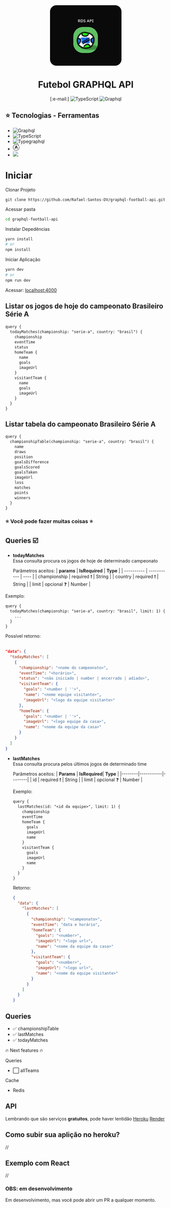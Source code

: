 <div align="center">
  <img src="/.github/assets/LOGO-RDS-API.png" />
</div>

<div align="center">
  <h1>Futebol GRAPHQL API</h1>
</div>
<div align="center">
  [:e-mail:]
  <img src="https://img.shields.io/static/v1?label=TypeScript&message=100%&color=green&labelColor=blue" alt="TypeScript" />

  <img src="https://img.shields.io/static/v1?label=GRAPHQL&message=V&color=green&labelColor=D70D95" alt="Graphql" />
</div>

## :star: Tecnologias - Ferramentas

- <img width="20px" src="https://graphql.org/img/logo.svg" alt="Graphql" />

- <img width="20px" src="https://rafaelsantos-dev.netlify.app/static/media/file_type_typescript_official_icon.a4675187b2d19ba3409b859297dff9da.svg" alt="TypeScript" />

- <img width="20px" src="https://typegraphql.com/img/logo.png" alt="Typegraphql" />

- <img width="20px" src="/.github/assets/apollo-server.png" alt="Apollo Server" />

- <img width="20px" src="https://user-images.githubusercontent.com/10379601/29446482-04f7036a-841f-11e7-9872-91d1fc2ea683.png" />

# Iniciar

Clonar Projeto

```
git clone https://github.com/Rafael-Santos-DV/graphql-football-api.git
```

Acessar pasta

```bash
cd graphql-football-api
```

Instalar Depedências

```bash
yarn install
# or
npm install
```

Iniciar Aplicação

```bash
yarn dev
# or
npm run dev
```

Acessar: [localhost:4000](http://locahost:4000)

## Listar os jogos de hoje do campeonato **Brasileiro Série A**

```gql
query {
  todayMatches(championship: "serie-a", country: "brasil") {
    championship
    eventTime
    status
    homeTeam {
      name
      goals
      imageUrl
    }
    visitantTeam {
      name
      goals
      imageUrl
    }
  }
}
```

## Listar tabela do campeonato **Brasileiro Série A**

```gql
query {
  championshipTable(championship: "serie-a", country: "brasil") {
    name
    draws
    position
    goalsDifference
    goalsScored
    goalsTaken
    imageUrl
    loss
    matches
    points
    winners
  }
}
```

### :star: Você pode fazer muitas coisas :star:

## **Queries** :ballot_box_with_check:

- **todayMatches** \
   Essa consulta procura os jogos de hoje de determinado campeonato

  Parâmetros aceitos:
  | **params** | **IsRequired** | **Type** |
  | ---------- | ----------- | ---- |
  | championship | required :exclamation: | String |
  | country | required :exclamation: | String |
  | limit | opcional :question: | Number |

Exemplo:

```gql
query {
  todayMatches(championship: "serie-a", country: "brasil", limit: 1) {
    ...
  }
}
```

Possível retorno:

```json

"data": {
  "todayMatches": [
    {
      "championship": "<nome do campeonato>",
      "eventTime": "<horário>",
      "status": "<não iniciado | number | encerrado | adiado>",
      "visitantTeam": {
        "goals": "<number | ''>",
        "name": "<nome equipe visitante>",
        "imageUrl": "<logo da equipe visitante>"
      },
      "homeTeam": {
        "goals": "<number | ''>",
        "imageUrl": "<logo equipe da casa>",
        "name": "<nome da equipe da casa>"
      }
    }
  ]
}

```

- **lastMatches** \
   Essa consulta procura pelos últimos jogos de determinado time

  Parâmetros aceitos:
  | **Params** | **IsRequired**| **Type** |
  |--------|-----------|--------|
  | id | required :exclamation: | String |
  | limit | opcional :question: | Number |

  Exemplo:

  ```gql
  query {
    lastMatches(id: "<id da equipe>", limit: 1) {
      championship
      eventTime
      homeTeam {
        goals
        imageUrl
        name
      }
      visitantTeam {
        goals
        imageUrl
        name
      }
    }
  }
  ```

  Retorno:

  ```json
  {
    "data": {
      "lastMatches": [
        {
          "championship": "<campeonato>",
          "eventTime": "data e horário",
          "homeTeam": {
            "goals": "<number>",
            "imageUrl": "<logo url>",
            "name": "<nome da equipe da casa>"
          },
          "visitantTeam": {
            "goals": "<number>",
            "imageUrl": "<logo url>",
            "name": "<nome da equipe visitante>"
          }
        }
      ]
    }
  }
  ```

## Queries

- :white_check_mark: championshipTable
- :white_check_mark: lastMatches
- :white_check_mark: todayMatches

:fire: Next features :fire:

Queries

- :white_large_square: allTeams

Cache

- Redis

## API

Lembrando que são serviços **gratuitos**, pode haver lentidão
[Heroku](https://football-api-graphql.herokuapp.com/)
[Render](https://api-graphql.onrender.com/)

## Como subir sua aplição no heroku?

//

## Exemplo com React

//

### OBS: em desenvolvimento

Em desenvolvimento, mas você pode abrir um PR a qualquer momento.
